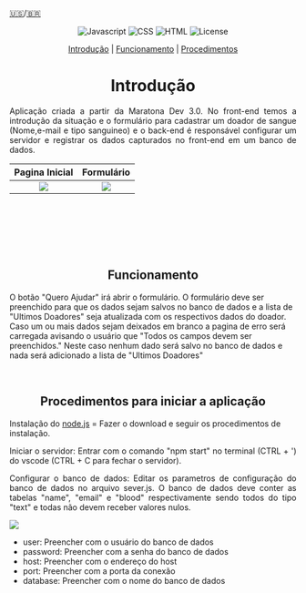 [🇺🇸](https://github.com/Vinicciusjs/MaratonaDev3-Lista-de-Doadores-Sangue/blob/master/README%20ENG.MD)/[🇧🇷](https://github.com/Vinicciusjs/MaratonaDev3-Lista-de-Doadores-Sangue/blob/master/README.md) 

<p align = "center">                                                                                                                             <img alt="Javascript" src="https://img.shields.io/badge/Code-Javascript-blue">                                                                 <img alt="CSS" src="https://img.shields.io/badge/Style-CSS-RED">                                                                                                          
<img alt="HTML" src="https://img.shields.io/badge/WEB-HTML-orange">   
<img alt="License" src="https://img.shields.io/badge/license-MIT-brightgreen">  
</p>

<p align = "center">
<a href="#Introdução">Introdução</a> |                                                                                                  <a href="#Funcionamento">Funcionamento</a> |                                                                                                          <a href="Procedimentos">Procedimentos</a>
</p>

<div id='Introdução'/>  
<h1 align = "center">Introdução</h1>
<p align = "justify">
Aplicação criada a partir da Maratona Dev 3.0. No front-end temos a introdução da situação e o formulário para cadastrar um doador de sangue (Nome,e-mail e tipo sanguineo) e o back-end é responsável configurar um servidor e registrar os dados capturados no front-end em um banco de dados.
</p>

Pagina Inicial        |  Formulário
:-------------------------:|:-------------------------:
![](https://i.imgur.com/gkM9vZg.png)  |  ![](https://i.imgur.com/hvKsewO.png)|
<br /><br /><br /><br /><br />

<div id='Funcionamento'/>  
<h2 align = "center">Funcionamento</h2>

<p style= align = "justify">
O botão "Quero Ajudar" irá abrir o formulário. O formulário deve ser preenchido para que os dados sejam salvos no banco de dados e a lista de "Ultimos Doadores" seja atualizada com os respectivos dados do doador. Caso um ou mais dados sejam deixados em branco a pagina de erro será carregada avisando o usuário que "Todos os campos devem ser preenchidos." Neste caso nenhum dado será salvo no banco de dados e nada será adicionado a lista de "Ultimos Doadores"
</p> <br />

<div id='Procedimentos'/>  
<h2 align = "center">Procedimentos para iniciar a aplicação</h2>

Instalação do [node.js](https://nodejs.org/pt-br/download/ "node.js")  = Fazer o download e seguir os procedimentos de instalação.

<p align = "justify"> Iniciar o servidor: Entrar com o comando "npm start" no terminal (CTRL + ') do vscode (CTRL + C para fechar o servidor).
</p>

<p align = "justify"> Configurar o banco de dados: Editar os parametros de configuração do banco de dados no arquivo sever.js. O banco de dados deve conter as tabelas "name", "email" e "blood" respectivamente sendo todos do tipo "text" e todas não devem receber valores nulos.
</p>

![](https://i.imgur.com/jxvFqay.png)
- user: Preencher com o usuário do banco de dados <br/>
- password: Preencher com a senha do banco de dados <br/>
- host: Preencher com o endereço do host<br/>
- port: Preencher com a porta da conexão <br/>
- database: Preencher com o nome do banco de dados <br/>

